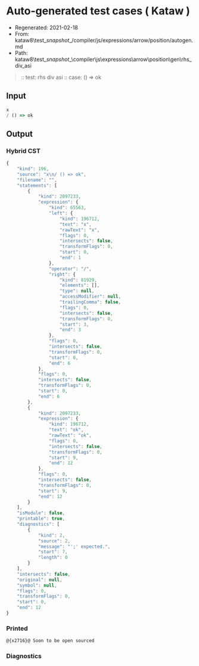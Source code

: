# Auto-generated test cases ( Kataw )
- Regenerated: 2021-02-18
- From: kataw8\test\__snapshot__/compiler/js/expressions/arrow/position/autogen.md
- Path: kataw8\test\__snapshot__\compiler\js\expressions\arrow\position\gen\rhs_div_asi
> :: test: rhs div asi
> :: case: () => ok
## Input

`````js
x
/ () => ok
`````

## Output

### Hybrid CST


```javascript
{
    "kind": 196,
    "source": "x\n/ () => ok",
    "filename": "",
    "statements": [
        {
            "kind": 2097233,
            "expression": {
                "kind": 65563,
                "left": {
                    "kind": 196712,
                    "text": "x",
                    "rawText": "x",
                    "flags": 0,
                    "intersects": false,
                    "transformFlags": 0,
                    "start": 0,
                    "end": 1
                },
                "operator": "/",
                "right": {
                    "kind": 81929,
                    "elements": [],
                    "type": null,
                    "accessModifier": null,
                    "trailingComma": false,
                    "flags": 0,
                    "intersects": false,
                    "transformFlags": 0,
                    "start": 3,
                    "end": 3
                },
                "flags": 0,
                "intersects": false,
                "transformFlags": 0,
                "start": 0,
                "end": 6
            },
            "flags": 0,
            "intersects": false,
            "transformFlags": 0,
            "start": 0,
            "end": 6
        },
        {
            "kind": 2097233,
            "expression": {
                "kind": 196712,
                "text": "ok",
                "rawText": "ok",
                "flags": 0,
                "intersects": false,
                "transformFlags": 0,
                "start": 9,
                "end": 12
            },
            "flags": 0,
            "intersects": false,
            "transformFlags": 0,
            "start": 9,
            "end": 12
        }
    ],
    "isModule": false,
    "printable": true,
    "diagnostics": [
        {
            "kind": 2,
            "source": 2,
            "message": "';' expected.",
            "start": 7,
            "length": 0
        }
    ],
    "intersects": false,
    "original": null,
    "symbol": null,
    "flags": 0,
    "transformFlags": 0,
    "start": 0,
    "end": 12
}
```

  
### Printed


```javascript
@{x2716}@ Soon to be open sourced
```

  
### Diagnostics


```javascript

```

